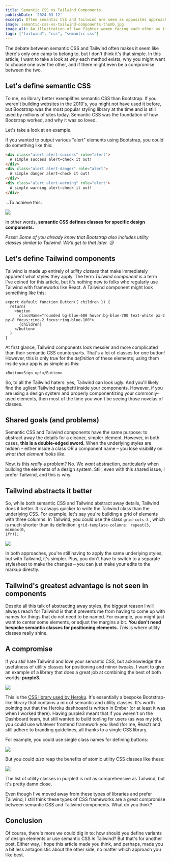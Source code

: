 ```yaml
---
title: Semantic CSS vs Tailwind Components
publishDate: '2024-03-12'
excerpt: Often semantic CSS and Tailwind are seen as opposites approaches, but could they have more in common than we think?
image: semantic-css-vs-tailwind-components-thumb.jpg
image_alt: An illustration of two fighter women facing each other as if at the beginnging of a fighter game match. Under each woman, is a bit of code depicting, on the left, semantic class syntax of "dot button". On the right, it's the React-style component syntax of "<Button/>". The letters V.S. are stamped right in the middle of the image.
tags: ["tailwind", "css", "semantic css"]
---
```


The debate between semantic CSS and Tailwind often makes it seem like there's only one camp to belong to, but I don't think it's that simple. In this article, I want to take a look at _why_ each method exists, why you might want to choose one over the other, and if there might even be a compromise between the two.

<h2>Let's define semantic CSS</h2>

To me, no library better exemplifies semantic CSS than Bootstrap. If you weren't building websites in the 2010's, you might not have used it before, but Bootstrap was the most popular styling library at the time and is still used by millions of sites today. Semantic CSS was the foundation of how Bootstrap worked, and why it was so loved.

Let's take a look at an example.

If you wanted to output various "alert" elements using Bootstrap, you could do something like this:

```html
<div class="alert alert-success" role="alert">
  A simple success alert—check it out!
</div>
<div class="alert alert-danger" role="alert">
  A simple danger alert—check it out!
</div>
<div class="alert alert-warning" role="alert">
  A simple warning alert—check it out!
</div>
```

…To achieve this:

![](https://fly.storage.tigris.dev/rough-night-1901/blog/2024/semantic-css-vs-tailwind-components/bootstrap-alert-demo.png)

In other words, **semantic CSS defines classes for specific design components.**

_Pssst: Some of you already know that Bootstrap also includes utility classes similar to Tailwind. We'll get to that later. 😉_

<h2>Let's define Tailwind components</h2>

Tailwind is made up entirely of _utility classes_ that make immediately apparent what styles they apply. The term _Tailwind component_ is a term I've coined for this article, but it's nothing new to folks who regularly use Tailwind with frameworks like React. A Tailwind component might look something like this:

```tsx
export default function Button({ children }) {
  return(
    <button 
      className="rounded bg-blue-600 hover:bg-blue-700 text-white px-2 py-8 focus:ring-2 focus:ring-blue-100">
      {children}
    </button>
  )
}
```

At first glance, Tailwind components look messier and more complicated than their semantic CSS counterparts. That's a lot of classes for one button! However, this is only true for the _definition_ of these elements; using them inside your app is as simple as this:

```tsx
<Button>Sign up!</Button>
```

So, to all the Tailwind haters: yes, Tailwind can look ugly. And you'll likely find the ugliest Tailwind spaghetti inside your components. However, if you are using a design system and properly componentizing your commonly-used elements, then most of the time you won't be seeing those novelas of classes.

<h2>Shared goals (and problems)</h2>

Semantic CSS and Tailwind components have the same purpose: to abstract away the details for a cleaner, simpler element. However, in both cases, **this is a double-edged sword.** When the underlying styles are hidden – either inside a class OR a component name – you lose visibility on _what that element looks like_.

Now, is this _really_ a problem? No. We _want_ abstraction, particularly when building the elements of a design system. Still, even with this shared issue, I prefer Tailwind, and this is why.

<h2>Tailwind abstracts it better</h2>


So, while both semantic CSS and Tailwind abstract away details, Tailwind does it better. It is always quicker to write the Tailwind class than the underlying CSS. For example, let's say you're building a grid of elements with three columns. In Tailwind, you could use the class <code>grid-cols-3</code> , which is much shorter than its definition: <code>grid-template-columns: repeat(3, minmax(0, 1fr));</code>

![](https://fly.storage.tigris.dev/rough-night-1901/blog/2024/semantic-css-vs-tailwind-components/tailwind-tweet.png)

In both approaches, you're still having to apply the same underlying styles, but with Tailwind, it's simpler. Plus, you don't have to switch to a separate stylesheet to make the changes – you can just make your edits to the markup directly.

<h2>Tailwind's greatest advantage is not seen in components</h2>

Despite all this talk of abstracting away styles, the biggest reason I will always reach for Tailwind is that it prevents me from having to come up with names for things that do not need to be named. For example, you might just want to center some elements, or adjust the margins a bit. **You don't need bespoke semantic classes for positioning elements.** _This_ is where utility classes really shine.

<h2>A compromise</h2>

If you _still_ hate Tailwind and love your semantic CSS, but acknowledge the usefulness of utility classes for positioning and minor tweaks, I want to give an example of a library that does a great job at combining the best of both worlds: **purple3.**

![](https://fly.storage.tigris.dev/rough-night-1901/blog/2024/semantic-css-vs-tailwind-components/purple3-screenshot.png)

This is the [CSS library used by Heroku](https://design.herokai.com/purple3). It's essentially a bespoke Bootstrap-like library that contains a mix of semantic and utility classes. It's worth pointing out that the Heroku dashboard is written in Ember (or at least it was when I worked there). Having purple3 meant that if you weren't on the Dashboard team, but still wanted to build tooling for users (as was my job), you could use whatever frontend framework you liked (for me, React) and still adhere to branding guidelines, all thanks to a single CSS library.

For example, you could use single class names for defining buttons:

![](https://fly.storage.tigris.dev/rough-night-1901/blog/2024/semantic-css-vs-tailwind-components/purple3-semantic-classes.png)

But you could _also_ reap the benefits of atomic utility CSS classes like these:

![](https://fly.storage.tigris.dev/rough-night-1901/blog/2024/semantic-css-vs-tailwind-components/purple3-utility-classes.png)

The list of utility classes in purple3 is not as comprehensive as Tailwind, but it's pretty damn close.

Even though I've moved away from these types of libraries and prefer Tailwind, I still think these types of CSS frameworks are a great compromise between semantic CSS and Tailwind components. What do you think?

<h2>Conclusion</h2>

Of course, there's more we could dig in to: how should you define variants of design elements or use semantic CSS _in_ Tailwind? But that's for another post. Either way, I hope this article made you think, and perhaps, made you a bit less antagonistic about the other side, no matter which approach you like best.
